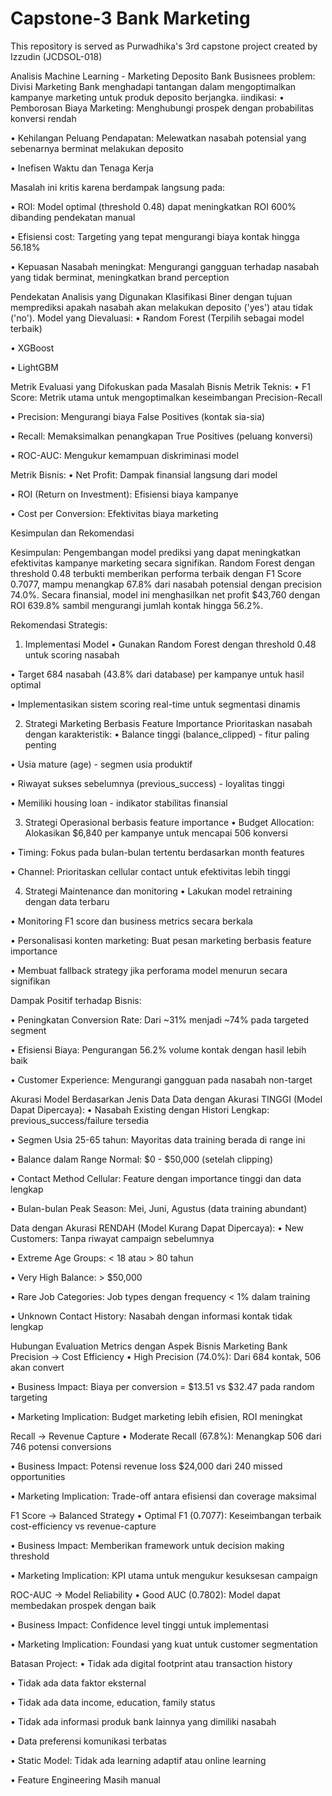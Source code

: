 # Capstone-3 Bank Marketing
This repository is served as Purwadhika's 3rd capstone project created by Izzudin (JCDSOL-018) 

Analisis Machine Learning - Marketing Deposito Bank
Busisnees problem: 
Divisi Marketing Bank menghadapi tantangan dalam mengoptimalkan kampanye marketing untuk produk deposito berjangka.
iindikasi:
•	Pemborosan Biaya Marketing: Menghubungi prospek dengan probabilitas konversi rendah

•	Kehilangan Peluang Pendapatan: Melewatkan nasabah potensial yang sebenarnya berminat melakukan deposito

•	Inefisen Waktu dan Tenaga Kerja 

Masalah ini kritis karena berdampak langsung pada:

•	ROI: Model optimal (threshold 0.48) dapat meningkatkan ROI 600% dibanding pendekatan manual

•	Efisiensi cost: Targeting yang tepat mengurangi biaya kontak hingga 56.18%

•	Kepuasan Nasabah meningkat: Mengurangi gangguan terhadap nasabah yang tidak berminat, meningkatkan brand perception

Pendekatan Analisis yang Digunakan
Klasifikasi Biner dengan tujuan memprediksi apakah nasabah akan melakukan deposito ('yes') atau tidak ('no').
Model yang Dievaluasi:
•	Random Forest (Terpilih sebagai model terbaik)

•	XGBoost

•	LightGBM

Metrik Evaluasi yang Difokuskan pada Masalah Bisnis
Metrik Teknis:
•	F1 Score: Metrik utama untuk mengoptimalkan keseimbangan Precision-Recall

•	Precision: Mengurangi biaya False Positives (kontak sia-sia)

•	Recall: Memaksimalkan penangkapan True Positives (peluang konversi)

•	ROC-AUC: Mengukur kemampuan diskriminasi model

Metrik Bisnis:
•	Net Profit: Dampak finansial langsung dari model

•	ROI (Return on Investment): Efisiensi biaya kampanye

•	Cost per Conversion: Efektivitas biaya marketing

Kesimpulan dan Rekomendasi

Kesimpulan:
Pengembangan model prediksi yang dapat meningkatkan efektivitas kampanye marketing secara signifikan. Random Forest dengan threshold 0.48 terbukti memberikan performa terbaik dengan F1 Score 0.7077, mampu menangkap 67.8% dari nasabah potensial dengan precision 74.0%. Secara finansial, model ini menghasilkan net profit $43,760 dengan ROI 639.8% sambil mengurangi jumlah kontak hingga 56.2%.

Rekomendasi Strategis:
1. Implementasi Model
•	Gunakan Random Forest dengan threshold 0.48 untuk scoring nasabah

•	Target 684 nasabah (43.8% dari database) per kampanye untuk hasil optimal

•	Implementasikan sistem scoring real-time untuk segmentasi dinamis

2. Strategi Marketing Berbasis Feature Importance
Prioritaskan nasabah dengan karakteristik:
•	Balance tinggi (balance_clipped) - fitur paling penting

•	Usia mature (age) - segmen usia produktif

•	Riwayat sukses sebelumnya (previous_success) - loyalitas tinggi

•	Memiliki housing loan - indikator stabilitas finansial

3. Strategi Operasional berbasis feature importance
•	Budget Allocation: Alokasikan $6,840 per kampanye untuk mencapai 506 konversi

•	Timing: Fokus pada bulan-bulan tertentu berdasarkan month features

•	Channel: Prioritaskan cellular contact untuk efektivitas lebih tinggi

4. Strategi Maintenance dan monitoring
•	Lakukan model retraining dengan data terbaru

•	Monitoring F1 score dan business metrics secara berkala

•	Personalisasi konten marketing: Buat pesan marketing berbasis feature importance

•	Membuat fallback strategy jika perforama model menurun secara signifikan

Dampak Positif terhadap Bisnis:

•	Peningkatan Conversion Rate: Dari ~31% menjadi ~74% pada targeted segment

•	Efisiensi Biaya: Pengurangan 56.2% volume kontak dengan hasil lebih baik

•	Customer Experience: Mengurangi gangguan pada nasabah non-target

Akurasi Model Berdasarkan Jenis Data
Data dengan Akurasi TINGGI (Model Dapat Dipercaya):
•	Nasabah Existing dengan Histori Lengkap: previous_success/failure tersedia

•	Segmen Usia 25-65 tahun: Mayoritas data training berada di range ini

•	Balance dalam Range Normal: $0 - $50,000 (setelah clipping)

•	Contact Method Cellular: Feature dengan importance tinggi dan data lengkap

•	Bulan-bulan Peak Season: Mei, Juni, Agustus (data training abundant)

Data dengan Akurasi RENDAH (Model Kurang Dapat Dipercaya):
•	New Customers: Tanpa riwayat campaign sebelumnya

•	Extreme Age Groups: < 18 atau > 80 tahun

•	Very High Balance: > $50,000

•	Rare Job Categories: Job types dengan frequency < 1% dalam training

•	Unknown Contact History: Nasabah dengan informasi kontak tidak lengkap

Hubungan Evaluation Metrics dengan Aspek Bisnis Marketing Bank
Precision → Cost Efficiency
•	High Precision (74.0%): Dari 684 kontak, 506 akan convert

•	Business Impact: Biaya per conversion = $13.51 vs $32.47 pada random targeting

•	Marketing Implication: Budget marketing lebih efisien, ROI meningkat

Recall → Revenue Capture
•	Moderate Recall (67.8%): Menangkap 506 dari 746 potensi conversions

•	Business Impact: Potensi revenue loss $24,000 dari 240 missed opportunities

•	Marketing Implication: Trade-off antara efisiensi dan coverage maksimal

F1 Score → Balanced Strategy
•	Optimal F1 (0.7077): Keseimbangan terbaik cost-efficiency vs revenue-capture

•	Business Impact: Memberikan framework untuk decision making threshold

•	Marketing Implication: KPI utama untuk mengukur kesuksesan campaign

ROC-AUC → Model Reliability
•	Good AUC (0.7802): Model dapat membedakan prospek dengan baik

•	Business Impact: Confidence level tinggi untuk implementasi

•	Marketing Implication: Foundasi yang kuat untuk customer segmentation

Batasan Project:
•	Tidak ada digital footprint atau transaction history

• Tidak ada data faktor eksternal

•	Tidak ada data income, education, family status

•	Tidak ada informasi produk bank lainnya yang dimiliki nasabah

•	Data preferensi komunikasi terbatas

•	Static Model: Tidak ada learning adaptif atau online learning

•	Feature Engineering Masih manual
